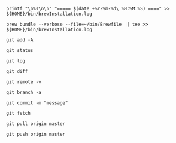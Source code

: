 

```
printf "\n%s\n\n" "===== $(date +%Y-%m-%d\ %H:%M:%S) ====" >> ${HOME}/bin/brewInstallation.log
```


```
brew bundle --verbose --file=~/bin/Brewfile  | tee >> ${HOME}/bin/brewInstallation.log
```


```
git add -A
```
```
git status
```
```
git log
```
```
git diff
```

```
git remote -v
```
```
git branch -a
```
```
git commit -m "message"
```
```
git fetch
```
```
git pull origin master
```
```
git push origin master
```






